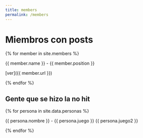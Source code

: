 ```yaml
---
title: members
permalink: /members
---
```



# Miembros con posts

{% for member in site.members %}
  <p> {{ member.name }} - {{ member.position }} </p>
  [ver]({{ member.url }}) 

{% endfor %}

## Gente que se hizo la no hit

{% for persona in site.data.personas %}
  
  <p> {{ persona.nombre }} - {{ persona.juego }} {{ persona.juego2 }} </p>
{% endfor %}
